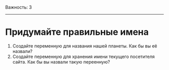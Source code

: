 Важность: 3

---

# Придумайте правильные имена

1. Создайте переменную для названия нашей планеты. Как бы вы её назвали?
2. Создайте переменную для хранения имени текущего посетителя сайта. Как бы вы назвали такую переенную?
